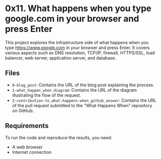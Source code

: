 # 0x11. What happens when you type google.com in your browser and press Enter

This project explores the infrastructure side of what happens when you type https://www.google.com in your browser and press Enter. It covers various aspects such as DNS resolution, TCP/IP, firewall, HTTPS/SSL, load balancer, web server, application server, and database.

## Files

- `0-blog_post`: Contains the URL of the blog post explaining the process.
- `1-what_happen_when_diagram`: Contains the URL of the diagram illustrating the flow of the request.
- `2-contribution-to_what-happens-when_github_answer`: Contains the URL of the pull request submitted to the "What Happens When" repository on GitHub.

## Requirements

To run the code and reproduce the results, you need:
- A web browser
- Internet connection

